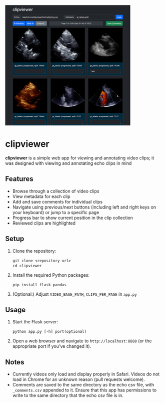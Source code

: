 <img src="static/screenshot.png" alt="Screenshot of clipviewer web app" width="400px">


# clipviewer

**clipviewer** is a simple web app for viewing and annotating video clips; it was designed with viewing and annotating echo clips in mind

## Features

- Browse through a collection of video clips
- View metadata for each clip
- Add and save comments for individual clips
- Navigate using previous/next buttons (including left and right keys on your keyboard) or jump to a specific page
- Progress bar to show current position in the clip collection
- Reviewed clips are highlighted

## Setup

1. Clone the repository:
   ```
   git clone <repository-url>
   cd clipviewer
   ```

2. Install the required Python packages:
   ```
   pip install flask pandas
   ```

3. (Optional:) Adjust `VIDEO_BASE_PATH`, `CLIPS_PER_PAGE` in `app.py`

## Usage

1. Start the Flask server:
   ```
   python app.py [-h] port(optional)
   ```

2. Open a web browser and navigate to `http://localhost:8888` (or the appropriate port if you've changed it).

## Notes

- Currently videos only load and display properly in Safari. Videos do not load in Chrome for an unknown reason (pull requests welcome).
- Comments are saved to the same directory as the echo csv file, with `_comments.csv` appended to it. Ensure that this app has permissions to write to the same directory that the echo csv file is in.

